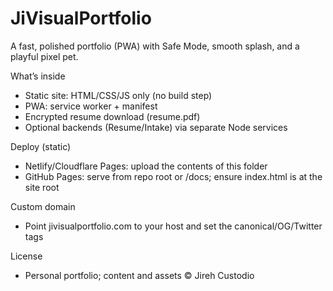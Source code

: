 # JiVisualPortfolio

A fast, polished portfolio (PWA) with Safe Mode, smooth splash, and a playful pixel pet.

What’s inside
- Static site: HTML/CSS/JS only (no build step)
- PWA: service worker + manifest
- Encrypted resume download (resume.pdf)
- Optional backends (Resume/Intake) via separate Node services

Deploy (static)
- Netlify/Cloudflare Pages: upload the contents of this folder
- GitHub Pages: serve from repo root or /docs; ensure index.html is at the site root

Custom domain
- Point jivisualportfolio.com to your host and set the canonical/OG/Twitter tags

License
- Personal portfolio; content and assets © Jireh Custodio
